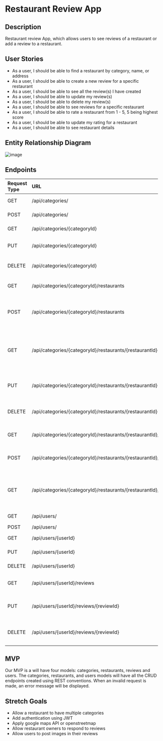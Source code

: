 # Restaurant Review App

## Description

Restaurant review App, which allows users to see reviews of a restaurant or add a review to a restaurant.

## User Stories

- As a user, I should be able to find a restaurant by category, name, or address
- As a user, I should be able to create a new review for a specific restaurant
- As a user, I should be able to see all the review(s) I have created
- As a user, I should be able to update my review(s)
- As a user, I should be able to delete my review(s)
- As a user, I should be able to see reviews for a specific restaurant
- As a user, I should be able to rate a restaurant from 1 - 5, 5 being highest score
- As a user, I should be able to update my rating for a restaurant
- As a user, I should be able to see restaurant details

## Entity Relationship Diagram

![image](https://user-images.githubusercontent.com/31500626/147986739-982dbfac-f9af-4cbf-a7a2-4172b4d4116c.png)

## Endpoints

| Request Type | URL                                                                        | Functionality                                                              |
| :----------- | :------------------------------------------------------------------------- | :------------------------------------------------------------------------- |
| GET          | /api/categories/                                                           | get all the categories                                                     |
| POST         | /api/categories/                                                           | create a category                                                          |
| GET          | /api/categories/{categoryId}                                               | get a specific category                                                    |
| PUT          | /api/categories/{categoryId}                                               | update a specific category                                                 |
| DELETE       | /api/categories/{categoryId}                                               | delete a specific category                                                 |
| GET          | /api/categories/{categoryId}/restaurants                                   | List all restaurants in category                                           |
| POST         | /api/categories/{categoryId}/restaurants                                   | Creates a new restaurant in the given category                             |
| GET          | /api/categories/{categoryId}/restaurants/{restaurantId}                    | Gets a single restaurant with the given restaurantId and categoryId        |
| PUT          | /api/categories/{categoryId}/restaurants/{restaurantId}                    | Updates a restaurant in the given category                                 |
| DELETE       | /api/categories/{categoryId}/restaurants/{restaurantId}                    | Deletes a restaurant in the given category                                 |
| GET          | /api/categories/{categoryId}/restaurants/{restaurantId}/reviews            | List all reviews in restaurant                                             |
| POST         | /api/categories/{categoryId}/restaurants/{restaurantId}/reviews            | Creates a new review in the given restaurant                               |
| GET          | /api/categories/{categoryId}/restaurants/{restaurantId}/reviews/{reviewId} | Gets a single review with the given restaurantId, categoryId, and reviewId |
| GET          | /api/users/                                                                | Gets all the users                                                         |
| POST         | /api/users/                                                                | Create a user                                                              |
| GET          | /api/users/{userId}                                                        | Get a specific user                                                        |
| PUT          | /api/users/{userId}                                                        | Update a specific user                                                     |
| DELETE       | /api/users/{userId}                                                        | Delete a specific user                                                     |
| GET          | /api/users/{userId}/reviews                                                | Get all reviews from a given user                                          |
| PUT          | /api/users/{userId}/reviews/{reviewId}                                     | Updates a review in the given restaurant                                   |
| DELETE       | /api/users/{userId}/reviews/{reviewId}                                     | Deletes a review in the given restaurant                                   |

## MVP

Our MVP is a will have four models: categories, restaurants, reviews and users. The categories, restaurants, and users models will have all the CRUD endpoints created using REST conventions. When an invalid request is made, an error message will be displayed.

## Stretch Goals

- Allow a restaurant to have multiple categories
- Add authentication using JWT
- Apply google maps API or openstreetmap
- Allow restaurant owners to respond to reviews
- Allow users to post images in their reviews
